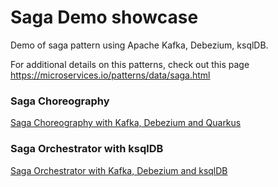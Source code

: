 Saga Demo showcase
=============================

Demo of saga pattern using Apache Kafka, Debezium, ksqlDB.

For additional details on this patterns, check out this page https://microservices.io/patterns/data/saga.html

### Saga Choreography

[Saga Choreography with Kafka, Debezium and Quarkus](choreography)

### Saga Orchestrator with ksqlDB

[Saga Orchestrator with Kafka, Debezium and ksqlDB](orchestrator)
